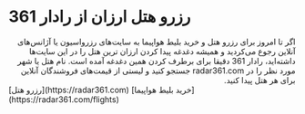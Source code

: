 # رزرو هتل ارزان از رادار 361
<div dir="rtl">
اگر تا امروز برای  رزرو هتل و خرید بلیط هواپیما به سایت‌های رزرواسیون یا آژانس‌های آنلاین رجوع می‌کردید و همیشه دغدغه پیدا کردن ارزان ترین هتل را در این سایت‌ها داشته‌اید، رادار 361 دقیقا برای برطرف کردن همین دغدغه آمده است. نام هتل یا شهر مورد نظر را در radar361.com جستجو کنید و  لیستی از قیمت‌های فروشندگان آنلاین برای هر هتل پیدا کنید.
  </div>
[رزرو هتل](https://radar361.com)
[خرید بلیط هواپیما](https://radar361.com/flights)

